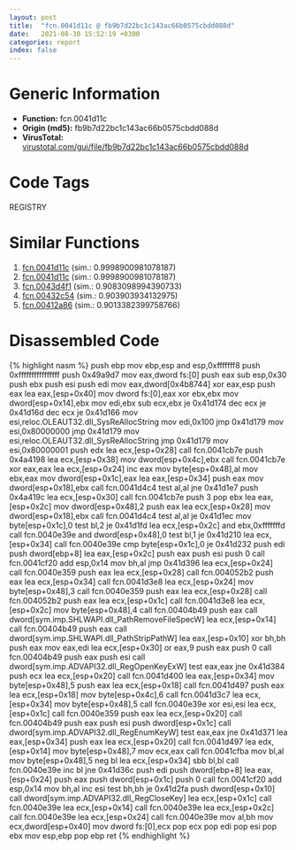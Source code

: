 ```yaml
---
layout: post
title:  "fcn.0041d11c @ fb9b7d22bc1c143ac66b0575cbdd088d"
date:   2021-08-30 15:52:19 +0300
categories: report
index: false
---
```


# Generic Information
- **Function:** fcn.0041d11c
- **Origin (md5):** fb9b7d22bc1c143ac66b0575cbdd088d
- **VirusTotal:** [virustotal.com/gui/file/fb9b7d22bc1c143ac66b0575cbdd088d][virustotal_ref]

# Code Tags
<span class="tag" id="REGISTRY">REGISTRY</span>


# Similar Functions

1. [fcn.0041d11c][similar_1_ref] (sim.: 0.9998900981078187)
2. [fcn.0041d11c][similar_2_ref] (sim.: 0.9998900981078187)
3. [fcn.0043d4f1][similar_3_ref] (sim.: 0.9083098994390733)
4. [fcn.00432c54][similar_4_ref] (sim.: 0.903903934132975)
5. [fcn.00412a86][similar_5_ref] (sim.: 0.9013382399758766)


# Disassembled Code

{% highlight nasm %}
push ebp
mov ebp,esp
and esp,0xfffffff8
push 0xffffffffffffffff
push 0x49a9d7
mov eax,dword fs:[0]
push eax
sub esp,0x30
push ebx
push esi
push edi
mov eax,dword[0x4b8744]
xor eax,esp
push eax
lea eax,[esp+0x40]
mov dword fs:[0],eax
xor ebx,ebx
mov dword[esp+0x14],ebx
mov edi,ebx
sub ecx,ebx
je 0x41d174
dec ecx
je 0x41d16d
dec ecx
je 0x41d166
mov esi,reloc.OLEAUT32.dll_SysReAllocString
mov edi,0x100
jmp 0x41d179
mov esi,0x80000000
jmp 0x41d179
mov esi,reloc.OLEAUT32.dll_SysReAllocString
jmp 0x41d179
mov esi,0x80000001
push edx
lea ecx,[esp+0x28]
call fcn.0041cb7e
push 0x4a4198
lea ecx,[esp+0x38]
mov dword[esp+0x4c],ebx
call fcn.0041cb7e
xor eax,eax
lea ecx,[esp+0x24]
inc eax
mov byte[esp+0x48],al
mov ebx,eax
mov dword[esp+0x1c],eax
lea eax,[esp+0x34]
push eax
mov dword[esp+0x18],ebx
call fcn.0041d4c4
test al,al
jne 0x41d1e7
push 0x4a419c
lea ecx,[esp+0x30]
call fcn.0041cb7e
push 3
pop ebx
lea eax,[esp+0x2c]
mov dword[esp+0x48],2
push eax
lea ecx,[esp+0x28]
mov dword[esp+0x18],ebx
call fcn.0041d4c4
test al,al
je 0x41d1ec
mov byte[esp+0x1c],0
test bl,2
je 0x41d1fd
lea ecx,[esp+0x2c]
and ebx,0xfffffffd
call fcn.0040e39e
and dword[esp+0x48],0
test bl,1
je 0x41d210
lea ecx,[esp+0x34]
call fcn.0040e39e
cmp byte[esp+0x1c],0
je 0x41d232
push edi
push dword[ebp+8]
lea eax,[esp+0x2c]
push eax
push esi
push 0
call fcn.0041cf20
add esp,0x14
mov bh,al
jmp 0x41d396
lea ecx,[esp+0x24]
call fcn.0040e359
push eax
lea ecx,[esp+0x28]
call fcn.004052b2
push eax
lea ecx,[esp+0x34]
call fcn.0041d3e8
lea ecx,[esp+0x24]
mov byte[esp+0x48],3
call fcn.0040e359
push eax
lea ecx,[esp+0x28]
call fcn.004052b2
push eax
lea ecx,[esp+0x1c]
call fcn.0041d3e8
lea ecx,[esp+0x2c]
mov byte[esp+0x48],4
call fcn.00404b49
push eax
call dword[sym.imp.SHLWAPI.dll_PathRemoveFileSpecW]
lea ecx,[esp+0x14]
call fcn.00404b49
push eax
call dword[sym.imp.SHLWAPI.dll_PathStripPathW]
lea eax,[esp+0x10]
xor bh,bh
push eax
mov eax,edi
lea ecx,[esp+0x30]
or eax,9
push eax
push 0
call fcn.00404b49
push eax
push esi
call dword[sym.imp.ADVAPI32.dll_RegOpenKeyExW]
test eax,eax
jne 0x41d384
push ecx
lea ecx,[esp+0x20]
call fcn.0041d400
lea eax,[esp+0x34]
mov byte[esp+0x48],5
push eax
lea ecx,[esp+0x18]
call fcn.0041d497
push eax
lea ecx,[esp+0x18]
mov byte[esp+0x4c],6
call fcn.0041d3c7
lea ecx,[esp+0x34]
mov byte[esp+0x48],5
call fcn.0040e39e
xor esi,esi
lea ecx,[esp+0x1c]
call fcn.0040e359
push eax
lea ecx,[esp+0x20]
call fcn.00404b49
push eax
push esi
push dword[esp+0x1c]
call dword[sym.imp.ADVAPI32.dll_RegEnumKeyW]
test eax,eax
jne 0x41d371
lea eax,[esp+0x34]
push eax
lea ecx,[esp+0x20]
call fcn.0041d497
lea edx,[esp+0x14]
mov byte[esp+0x48],7
mov ecx,eax
call fcn.0041cfba
mov bl,al
mov byte[esp+0x48],5
neg bl
lea ecx,[esp+0x34]
sbb bl,bl
call fcn.0040e39e
inc bl
jne 0x41d36c
push edi
push dword[ebp+8]
lea eax,[esp+0x24]
push eax
push dword[esp+0x1c]
push 0
call fcn.0041cf20
add esp,0x14
mov bh,al
inc esi
test bh,bh
je 0x41d2fa
push dword[esp+0x10]
call dword[sym.imp.ADVAPI32.dll_RegCloseKey]
lea ecx,[esp+0x1c]
call fcn.0040e39e
lea ecx,[esp+0x14]
call fcn.0040e39e
lea ecx,[esp+0x2c]
call fcn.0040e39e
lea ecx,[esp+0x24]
call fcn.0040e39e
mov al,bh
mov ecx,dword[esp+0x40]
mov dword fs:[0],ecx
pop ecx
pop edi
pop esi
pop ebx
mov esp,ebp
pop ebp
ret
{% endhighlight %}


[similar_1_ref]: /report/fcn.0041d11c@912f1d013a0d6151bc7a7cef6da1b2a0
[similar_2_ref]: /report/fcn.0041d11c@152885a790b99953ce23874f0947b7bd
[similar_3_ref]: /report/fcn.0043d4f1@56a02334aea008c131d2741a089910fb
[similar_4_ref]: /report/fcn.00432c54@f5b8476c36459986b226c45654aeb016
[similar_5_ref]: /report/fcn.00412a86@ba5ec83721de3ca10b3c9583f3b2c6a1
[virustotal_ref]: https://www.virustotal.com/gui/file/fb9b7d22bc1c143ac66b0575cbdd088d